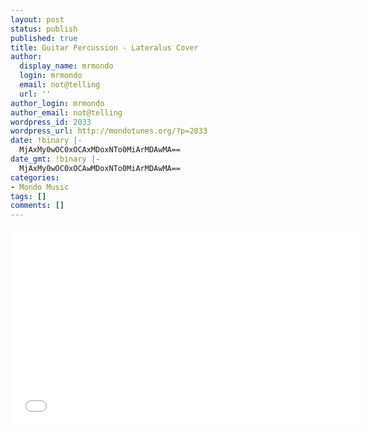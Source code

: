 ```yaml
---
layout: post
status: publish
published: true
title: Guitar Percussion - Lateralus Cover
author:
  display_name: mrmondo
  login: mrmondo
  email: not@telling
  url: ''
author_login: mrmondo
author_email: not@telling
wordpress_id: 2033
wordpress_url: http://mondotunes.org/?p=2033
date: !binary |-
  MjAxMy0wOC0xOCAxMDoxNTo0MiArMDAwMA==
date_gmt: !binary |-
  MjAxMy0wOC0xOCAwMDoxNTo0MiArMDAwMA==
categories:
- Mondo Music
tags: []
comments: []
---
```

<iframe width="560" height="315" src="//www.youtube.com/embed/SzREx4vCZpU" frameborder="0"> </iframe>
